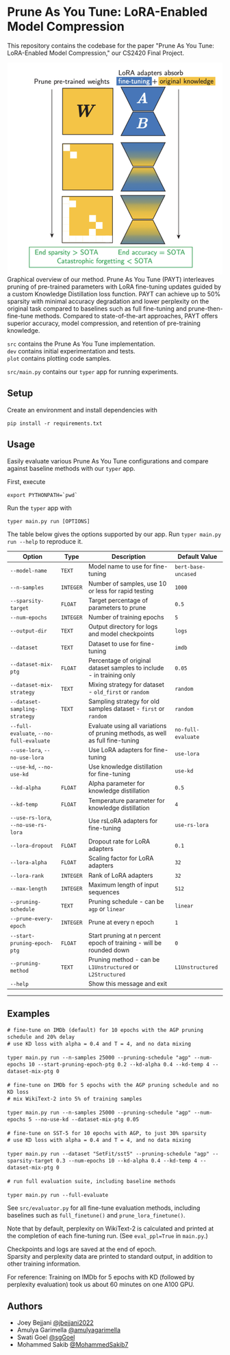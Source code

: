 
# Prune As You Tune: LoRA-Enabled Model Compression

This repository contains the codebase for the paper "Prune As You Tune: LoRA-Enabled Model Compression," our CS2420 Final Project.

![Graphical overview of Prune As You Tune](static/fig1.png)
Graphical overview of our method. Prune As You Tune (PAYT) interleaves pruning of pre-trained parameters with LoRA fine-tuning updates guided by a custom Knowledge Distillation loss function. PAYT can achieve up to 50% sparsity with minimal accuracy degradation and lower perplexity on the original task compared to baselines such as full fine-tuning and prune-then-fine-tune methods. Compared to state-of-the-art approaches, PAYT offers superior accuracy, model compression, and retention of pre-training knowledge.


`src` contains the Prune As You Tune implementation.  
`dev` contains initial experimentation and tests.  
`plot` contains plotting code samples.  

`src/main.py` contains our `typer` app for running experiments.

## Setup

Create an environment and install dependencies with
```
pip install -r requirements.txt
```

## Usage

Easily evaluate various Prune As You Tune configurations and compare against baseline methods with our `typer` app.

First, execute
```
export PYTHONPATH=`pwd`
```

Run the `typer` app with

```
typer main.py run [OPTIONS]
```

The table below gives the options supported by our app. Run `typer main.py run --help` to reproduce it.

| Option                                         | Type     | Description                                                                                   | Default Value              |
|-----------------------------------------------|----------|-----------------------------------------------------------------------------------------------|----------------------------|
| `--model-name`                                 | `TEXT`   | Model name to use for fine-tuning                                                             | `bert-base-uncased`        |
| `--n-samples`                                  | `INTEGER`| Number of samples, use 10 or less for rapid testing                                           | `1000`                     |
| `--sparsity-target`                            | `FLOAT`  | Target percentage of parameters to prune                                                     | `0.5`                      |
| `--num-epochs`                                 | `INTEGER`| Number of training epochs                                                                     | `5`                        |
| `--output-dir`                                 | `TEXT`   | Output directory for logs and model checkpoints                                              | `logs`                     |
| `--dataset`                                    | `TEXT`   | Dataset to use for fine-tuning                                                                | `imdb`                     |
| `--dataset-mix-ptg`                            | `FLOAT`  | Percentage of original dataset samples to include - in training only                         | `0.05`                     |
| `--dataset-mix-strategy`                       | `TEXT`   | Mixing strategy for dataset - `old_first` or `random`                                        | `random`                   |
| `--dataset-sampling-strategy`                  | `TEXT`   | Sampling strategy for old samples dataset - `first` or `random`                              | `random`                   |
| `--full-evaluate`, `--no-full-evaluate`        |          | Evaluate using all variations of pruning methods, as well as full fine-tuning                | `no-full-evaluate`         |
| `--use-lora`, `--no-use-lora`                  |          | Use LoRA adapters for fine-tuning                                                            | `use-lora`                 |
| `--use-kd`, `--no-use-kd`                      |          | Use knowledge distillation for fine-tuning                                                   | `use-kd`                   |
| `--kd-alpha`                                   | `FLOAT`  | Alpha parameter for knowledge distillation                                                   | `0.5`                      |
| `--kd-temp`                                    | `FLOAT`  | Temperature parameter for knowledge distillation                                             | `4`                        |
| `--use-rs-lora`, `--no-use-rs-lora`            |          | Use rsLoRA adapters for fine-tuning                                                          | `use-rs-lora`              |
| `--lora-dropout`                               | `FLOAT`  | Dropout rate for LoRA adapters                                                               | `0.1`                      |
| `--lora-alpha`                                 | `FLOAT`  | Scaling factor for LoRA adapters                                                             | `32`                       |
| `--lora-rank`                                  | `INTEGER`| Rank of LoRA adapters                                                                         | `32`                       |
| `--max-length`                                 | `INTEGER`| Maximum length of input sequences                                                            | `512`                      |
| `--pruning-schedule`                           | `TEXT`   | Pruning schedule - can be `agp` or `linear`                                                  | `linear`                   |
| `--prune-every-epoch`                          | `INTEGER`| Prune at every n epoch                                                                        | `1`                        |
| `--start-pruning-epoch-ptg`                    | `FLOAT`  | Start pruning at n percent epoch of training - will be rounded down                          | `0`                        |
| `--pruning-method`                             | `TEXT`   | Pruning method - can be `L1Unstructured` or `L2Structured`                                   | `L1Unstructured`           |
| `--help`                                       |          | Show this message and exit                                                                   |                            |

---

## Examples
```
# fine-tune on IMDb (default) for 10 epochs with the AGP pruning schedule and 20% delay
# use KD loss with alpha = 0.4 and T = 4, and no data mixing

typer main.py run --n-samples 25000 --pruning-schedule "agp" --num-epochs 10 --start-pruning-epoch-ptg 0.2 --kd-alpha 0.4 --kd-temp 4 --dataset-mix-ptg 0

# fine-tune on IMDb for 5 epochs with the AGP pruning schedule and no KD loss
# mix WikiText-2 into 5% of training samples

typer main.py run --n-samples 25000 --pruning-schedule "agp" --num-epochs 5 --no-use-kd --dataset-mix-ptg 0.05 

# fine-tune on SST-5 for 10 epochs with AGP, to just 30% sparsity
# use KD loss with alpha = 0.4 and T = 4, and no data mixing

typer main.py run --dataset "SetFit/sst5" --pruning-schedule "agp" --sparsity-target 0.3 --num-epochs 10 --kd-alpha 0.4 --kd-temp 4 --dataset-mix-ptg 0

# run full evaluation suite, including baseline methods

typer main.py run --full-evaluate
```

See `src/evaluator.py` for all fine-tune evaluation methods, including baselines such as `full_finetune()` and `prune_lora_finetune()`.

Note that by default, perplexity on WikiText-2 is calculated and printed at the completion of each fine-tuning run. (See `eval_ppl=True` in `main.py`.)

Checkpoints and logs are saved at the end of epoch.  
Sparsity and perplexity data are printed to standard output, in addition to other training information.

For reference: Training on IMDb for 5 epochs with KD (followed by perplexity evaluation) took us about 60 minutes on one A100 GPU. 

## Authors

- Joey Bejjani [@jbejjani2022](https://github.com/jbejjani2022)
- Amulya Garimella [@amulyagarimella](https://github.com/amulyagarimella)
- Swati Goel [@sgGoel](https://github.com/sgGoel)
- Mohammed Sakib [@MohammedSakib7](https://github.com/MohammedSakib7)
